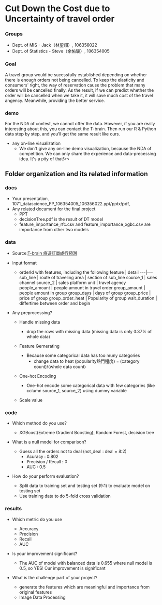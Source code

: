 # Cut Down the Cost due to Uncertainty of travel order

### Groups
* Dept. of MIS - Jack（林聖翔）, 106356022
* Dept. of Statistics - Steve（余佑駿）, 106354005

### Goal

A travel group would be sucessfully established depending on whether there is enough orders not being cancelled. To keep the elasticity and consumers' right, the way of reservation cause the problem that many orders will be cancelled finally. As the result, if we can predict whether the order will be cancelled when we take it, it will save much cost of the travel angency. Meanwhile, providing the better service.

### demo 
For the NDA of contest, we cannot offer the data. However, if you are really interesting about this, you can contact the T-brain. Then run our R & Python data step by step, and you'll get the same result like ours.

* any on-line visualization
  * We don't give any on-line demo visualization, because the NDA of competition. We can only share the experience and data-precessing idea. It's a pity of that!><

## Folder organization and its related information

### docs
* Your presentation, 1071_datascience_FP_106354005_106356022.ppt/pptx/pdf, 
* Any related document for the final project
  * PPT
  * decisionTree.pdf is the result of DT model
  * feature_importance_rfc.csv and feature_importance_xgbc.csv are importance from other two models

### data

* Source:[T-brain 旅遊訂單成行預測](https://tbrain.trendmicro.com.tw/Competitions/Details/4)

* Input format
    * orderId with features, including the following
 feature | detail 
 ---|---
 sub_line | route of traveling 
 area | section of sub_line 
 source_1 | sales channel 
 source_2 | sales platform 
 unit | travel agency 
 people_amount | people amount in travel order 
 group_amount | people amount in group 
 group_days | days of group 
 group_price | price of group 
 group\_order\_heat | Popularity of group 
 wait_duration | differtime between order and begin 
 

* Any preprocessing?
  * Handle missing data
      * drop the rows with missing data (missing data is only 0.37% of whole data) 

  * Feature Gernerating
      * Because some categorical data has too muny categories
          * change data to heat (popularity熱門程度) = (category count)/(whole data count)

  * One-hot Encoding
      * One-hot encode some categorical data with few categories (like column source_1, source_2) using dummy variable

  * Scale value

### code

* Which method do you use?
    * XGBoost(Extreme Gradient Boosting), Random Forest, decision tree

* What is a null model for comparison?
    * Guess all the orders not to deal (not_deal : deal = 8:2)
        * Acuracy : 0.802
        * Precision / Recall : 0
        * AUC : 0.5

* How do your perform evaluation?
    * Split data to training set and testing set (9:1) to evaluate model on testing set
    * Use training data to do 5-fold cross validation

### results

* Which metric do you use 
    * Accuracy
    * Precision
    * Recall
    * AUC

* Is your improvement significant?
    * The AUC of model with balanced data is 0.655 where null model is 0.5, so YES! Our improvement is significant

* What is the challenge part of your project?
    * generate the features which are meaningful and importance from original features
    * Image Data Processing
    
